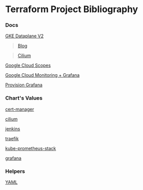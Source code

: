 # Terraform Project Bibliography

### Docs

[GKE Dataplane V2](https://cloud.google.com/kubernetes-engine/docs/concepts/dataplane-v2)

>[Blog](https://cloud.google.com/blog/products/containers-kubernetes/bringing-ebpf-and-cilium-to-google-kubernetes-engine)

>[Cilium](https://cilium.io/get-started/)


[Google Cloud Scopes](https://developers.google.com/identity/protocols/oauth2/scopes)

[Google Cloud Monitoring + Grafana](https://grafana.com/docs/grafana/latest/datasources/google-cloud-monitoring/)

[Provision Grafana](https://grafana.com/docs/grafana/latest/administration/provisioning/)

### Chart's Values

[cert-manager](https://github.com/cert-manager/cert-manager/blob/master/deploy/charts/cert-manager/values.yaml)

[cilium](https://github.com/cilium/cilium/blob/master/install/kubernetes/cilium/values.yaml)

[jenkins](https://github.com/jenkinsci/helm-charts/blob/main/charts/jenkins/values.yaml)

[traefik](https://github.com/traefik/traefik-helm-chart/blob/master/traefik/values.yaml)

[kube-prometheus-stack](https://github.com/prometheus-community/helm-charts/blob/main/charts/kube-prometheus-stack/values.yaml)

[grafana](https://github.com/grafana/helm-charts/blob/main/charts/grafana/values.yaml)

### Helpers

[YAML](https://stackoverflow.com/questions/3790454/how-do-i-break-a-string-in-yaml-over-multiple-lines)